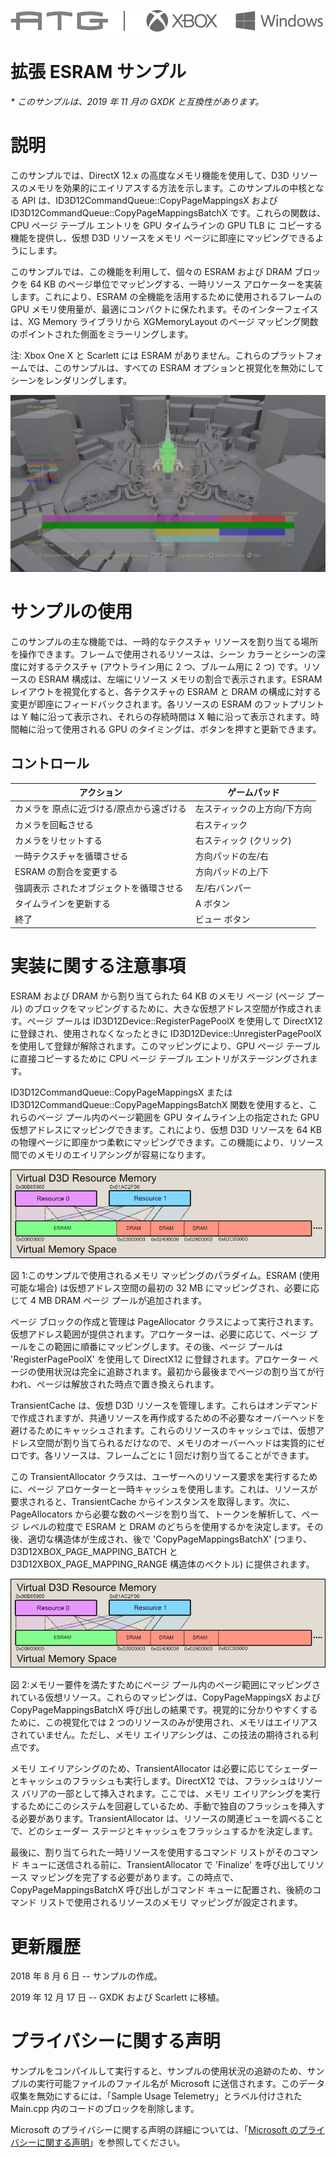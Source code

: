   ![](./media/image1.png)

#   拡張 ESRAM サンプル

*\* このサンプルは、2019 年 11 月の GXDK と互換性があります。*

# 説明

このサンプルでは、DirectX 12.x の高度なメモリ機能を使用して、D3D
リソースのメモリを効果的にエイリアスする方法を示します。このサンプルの中核となる
API は、ID3D12CommandQueue::CopyPageMappingsX および
ID3D12CommandQueue::CopyPageMappingsBatchX です。これらの関数は、CPU
ページ テーブル エントリを GPU タイムラインの GPU TLB に
コピーする機能を提供し、仮想 D3D リソースをメモリ
ページに即座にマッピングできるようにします。

このサンプルでは、この機能を利用して、個々の ESRAM および DRAM
ブロックを 64 KB のページ単位でマッピングする、一時リソース
アロケーターを実装します。これにより、ESRAM
の全機能を活用するために使用されるフレームの GPU
メモリ使用量が、最適にコンパクトに保たれます。そのインターフェイスは、XG
Memory ライブラリから XGMemoryLayout のページ
マッピング関数のポイントされた側面をミラーリングします。

注: Xbox One X と Scarlett には ESRAM
がありません。これらのプラットフォームでは、このサンプルは、すべての
ESRAM オプションと視覚化を無効にしてシーンをレンダリングします。

![](./media/image3.jpeg)

# サンプルの使用

このサンプルの主な機能では、一時的なテクスチャ
リソースを割り当てる場所を操作できます。フレームで使用されるリソースは、シーン
カラーとシーンの深度に対するテクスチャ (アウトライン用に 2
つ、ブルーム用に 2 つ) です。リソースの ESRAM 構成は、左端にリソース
メモリの割合で表示されます。ESRAM
レイアウトを視覚化すると、各テクスチャの ESRAM と DRAM
の構成に対する変更が即座にフィードバックされます。各リソースの ESRAM
のフットプリントは Y 軸に沿って表示され、それらの存続時間は X
軸に沿って表示されます。時間軸に沿って使用される GPU
のタイミングは、ボタンを押すと更新できます。

## コントロール​​

| アクション                      |  ゲームパッド                       |
|---------------------------------|------------------------------------|
| カメラを 原点に近づける/原点から遠ざける |  左スティックの上方向/下方向 |
| カメラを回転させる              |  右スティック                       |
| カメラをリセットする            |  右スティック (クリック)            |
| 一時テクスチャを循環させる      |  方向パッドの左/右                  |
| ESRAM の割合を変更する          |  方向パッドの上/下                  |
| 強調表示 されたオブジェクトを循環させる |  左/右バンパー |
| タイムラインを更新する          |  A ボタン                           |
| 終了                            |  ビュー ボタン                      |

# 実装に関する注意事項

ESRAM および DRAM から割り当てられた 64 KB のメモリ ページ (ページ
プール)
のブロックをマッピングするために、大きな仮想アドレス空間が作成されます。ページ
プールは ID3D12Device::RegisterPagePoolX を使用して DirectX12
に登録され、使用されなくなったときに ID3D12Device::UnregisterPagePoolX
を使用して登録が解除されます。このマッピングにより、GPU ページ
テーブルに直接コピーするために CPU ページ テーブル
エントリがステージングされます。

ID3D12CommandQueue::CopyPageMappingsX または
ID3D12CommandQueue::CopyPageMappingsBatchX
関数を使用すると、これらのページ プール内のページ範囲を GPU
タイムライン上の指定された GPU
仮想アドレスにマッピングできます。これにより、仮想 D3D リソースを 64 KB
の物理ページに即座かつ柔軟にマッピングできます。この機能により、リソース間でのメモリのエイリアシングが容易になります。

![](./media/image4.png)

図 1:このサンプルで使用されるメモリ マッピングのパラダイム。ESRAM
(使用可能な場合) は仮想アドレス空間の最初の 32 MB
にマッピングされ、必要に応じて 4 MB DRAM ページ プールが追加されます。

ページ ブロックの作成と管理は PageAllocator
クラスによって実行されます。仮想アドレス範囲が提供されます。アロケーターは、必要に応じて、ページ
プールをこの範囲に順番にマッピングします。その後、ページ プールは
'RegisterPagePoolX' を使用して DirectX12 に登録されます。アロケーター
ページの使用状況は完全に追跡されます。最初から最後までページの割り当てが行われ、ページは解放された時点で置き換えられます。

TransientCache は、仮想 D3D
リソースを管理します。これらはオンデマンドで作成されますが、共通リソースを再作成するための不必要なオーバーヘッドを避けるためにキャッシュされます。これらのリソースのキャッシュでは、仮想アドレス空間が割り当てられるだけなので、メモリのオーバーヘッドは実質的にゼロです。各リソースは、フレームごとに
1 回だけ割り当てることができます。

この TransientAllocator
クラスは、ユーザーへのリソース要求を実行するために、ページ
アロケーターと一時キャッシュを使用します。これは、リソースが要求されると、TransientCache
からインスタンスを取得します。次に、PageAllocators
から必要な数のページを割り当て、トークンを解析して、ページ
レベルの粒度で ESRAM と DRAM
のどちらを使用するかを決定します。その後、適切な構造体が生成され、後で
'CopyPageMappingsBatchX' (つまり、 D3D12XBOX_PAGE_MAPPING_BATCH と
D3D12XBOX_PAGE_MAPPING_RANGE 構造体のベクトル) に提供されます。

![Sample Screenshot](./media/image5.png)

図 2:メモリー要件を満たすためにページ
プール内のページ範囲にマッピングされている仮想リソース。これらのマッピングは、CopyPageMappingsX
および CopyPageMappingsBatchX
呼び出しの結果です。視覚的に分かりやすくするために、この視覚化では 2
つのリソースのみが使用され、メモリはエイリアスされていません。ただし、メモリ
エイリアシングは、この技法の期待される利点です。

メモリ エイリアシングのため、TransientAllocator
は必要に応じてシェーダーとキャッシュのフラッシュも実行します。DirectX12
では、フラッシュはリソース
バリアの一部として挿入されます。ここでは、メモリ
エイリアシングを実行するためにこのシステムを回避しているため、手動で独自のフラッシュを挿入する必要があります。TransientAllocator
は、リソースの関連ビューを調べることで、どのシェーダー
ステージとキャッシュをフラッシュするかを決定します。

最後に、割り当てられた一時リソースを使用するコマンド
リストがそのコマンド キューに送信される前に、TransientAllocator で
'Finalize' を呼び出してリソース
マッピングを完了する必要があります。この時点で、CopyPageMappingsBatchX
呼び出しがコマンド キューに配置され、後続のコマンド
リストで使用されるリソースのメモリ マッピングが設定されます。

# 更新履歴

2018 年 8 月 6 日 -- サンプルの作成。

2019 年 12 月 17 日 -- GXDK および Scarlett に移植。

# プライバシーに関する声明

サンプルをコンパイルして実行すると、サンプルの使用状況の追跡のため、サンプルの実行可能ファイルのファイル名が
Microsoft に送信されます。このデータ収集を無効にするには、「Sample Usage
Telemetry」とラベル付けされた Main.cpp
内のコードのブロックを削除します。

Microsoft のプライバシーに関する声明の詳細については、「[Microsoft
のプライバシーに関する声明](https://privacy.microsoft.com/en-us/privacystatement/)」を参照してください。
